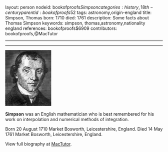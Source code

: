 layout: person
nodeid: bookofproofs$Simpson
categories: history,18th-century
parentid: bookofproofs$52
tags: astronomy,origin-england
title: Simpson, Thomas
born: 1710
died: 1761
description: Some facts about Thomas Simpson
keywords: simpson, thomas,astronomy,nationality england
references: bookofproofs$6909
contributors: bookofproofs,@MacTutor

---


---

![Simpson.jpg](https://github.com/bookofproofs/bookofproofs.github.io/blob/main/_sources/_assets/images/portraits/Simpson.jpg?raw=true)

**Simpson** was an English mathematician who is best remembered for his work on interpolation and numerical methods of integration.

Born 20 August 1710 Market Bosworth, Leicestershire, England. Died 14 May 1761 Market Bosworth, Leicestershire, England.


View full biography at [MacTutor](https://mathshistory.st-andrews.ac.uk/Biographies/Simpson/).